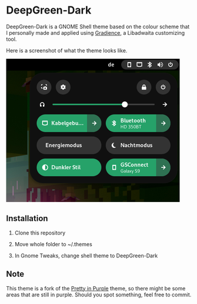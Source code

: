 # DeepGreen-Dark

DeepGreen-Dark is a GNOME Shell theme based on the colour scheme that I personally made and applied using [Gradience](https://github.com/GradienceTeam/Gradience), a Libadwaita customizing tool.

Here is a screenshot of what the theme looks like.

![Preview](preview.png)

## Installation

1. Clone this repository 

2. Move whole folder to ~/.themes

3. In Gnome Tweaks, change shell theme to DeepGreen-Dark

## Note
This theme is a fork of the [Pretty in Purple](https://github.com/Juno-ko/Pretty-In-Purple) theme, so there might be some areas that are still in purple. Should you spot something, feel free to commit.
